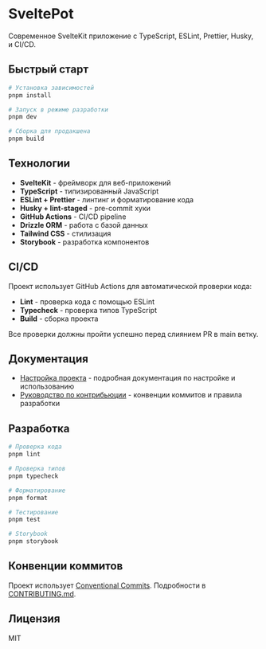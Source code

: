 # SveltePot

Современное SvelteKit приложение с TypeScript, ESLint, Prettier, Husky, и CI/CD.

## Быстрый старт

```bash
# Установка зависимостей
pnpm install

# Запуск в режиме разработки
pnpm dev

# Сборка для продакшена
pnpm build
```

## Технологии

- **SvelteKit** - фреймворк для веб-приложений
- **TypeScript** - типизированный JavaScript
- **ESLint + Prettier** - линтинг и форматирование кода
- **Husky + lint-staged** - pre-commit хуки
- **GitHub Actions** - CI/CD pipeline
- **Drizzle ORM** - работа с базой данных
- **Tailwind CSS** - стилизация
- **Storybook** - разработка компонентов

## CI/CD

Проект использует GitHub Actions для автоматической проверки кода:

- **Lint** - проверка кода с помощью ESLint
- **Typecheck** - проверка типов TypeScript
- **Build** - сборка проекта

Все проверки должны пройти успешно перед слиянием PR в main ветку.

## Документация

- [Настройка проекта](docs/SETUP.md) - подробная документация по настройке и использованию
- [Руководство по контрибьюции](docs/CONTRIBUTING.md) - конвенции коммитов и правила разработки

## Разработка

```bash
# Проверка кода
pnpm lint

# Проверка типов
pnpm typecheck

# Форматирование
pnpm format

# Тестирование
pnpm test

# Storybook
pnpm storybook
```

## Конвенции коммитов

Проект использует [Conventional Commits](https://www.conventionalcommits.org/). Подробности в [CONTRIBUTING.md](docs/CONTRIBUTING.md).

## Лицензия

MIT

